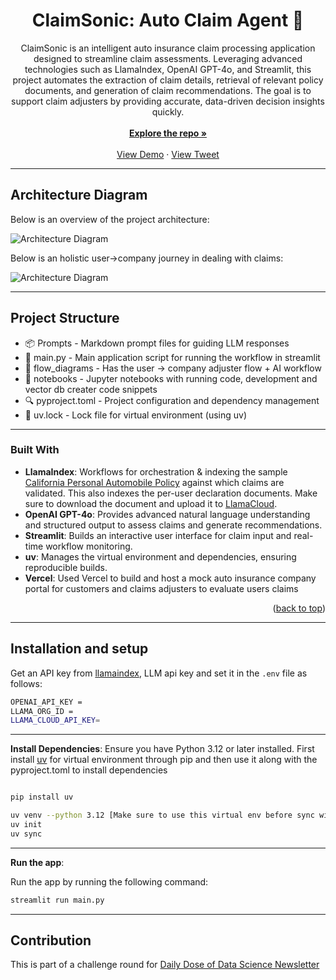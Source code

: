 <h1 align="center">ClaimSonic: Auto Claim Agent 🚗</h1>
  <p align="center">
    ClaimSonic is an intelligent auto insurance claim processing application designed to streamline claim assessments. Leveraging advanced technologies such as LlamaIndex, OpenAI GPT-4o, and Streamlit, this project automates the extraction of claim details, retrieval of relevant policy documents, and generation of claim recommendations. The goal is to support claim adjusters by providing accurate, data-driven decision insights quickly. 
 <br>
     <br />
    <a href="https://github.com/vamshi694/"><strong>Explore the repo »</strong></a>
    <br />
    <br />
    <a href="https://www.youtube.com/watch?v=oKSzV4b5e1g">View Demo</a> 
    ·
    <a href="https://typefully.com/t/sjcCzxz">View Tweet</a>
  </p>
</div>

--- 

## Architecture Diagram

Below is an overview of the project architecture:

![Architecture Diagram](https://raw.githubusercontent.com/vamshi694/ai-engineering-hub/main/Vamshi_ClaimSonic_Auto_Insurance_Claims_Agent/flow_diagrams/ClaimSonic_whole_arch.png "Project Architecture")

Below is an holistic user->company journey in dealing with claims:

![Architecture Diagram](https://raw.githubusercontent.com/vamshi694/ai-engineering-hub/main/Vamshi_ClaimSonic_Auto_Insurance_Claims_Agent/flow_diagrams/claims_whole_flow.png "Project Architecture")


---

## Project Structure

- 📦 Prompts - Markdown prompt files for guiding LLM responses
- 🚀 main.py - Main application script for running the workflow in streamlit
- 🧾 flow_diagrams - Has the user -> company adjuster flow + AI workflow
- 🧪 notebooks - Jupyter notebooks with running code, development and vector db creater code snippets
- 🔍 pyproject.toml - Project configuration and dependency management
- 🧾 uv.lock - Lock file for virtual environment (using uv)

---

### Built With

* **LlamaIndex**: Workflows for orchestration & indexing the sample [California Personal Automobile Policy](https://nationalgeneral.com/forms_catalog/CAIP400_03012006_CA.pdf) against which claims are validated. This also indexes the per-user declaration documents. Make sure to download the document and upload it to [LlamaCloud](https://cloud.llamaindex.ai/).
* **OpenAI GPT-4o**: Provides advanced natural language understanding and structured output to assess claims and generate recommendations.
* **Streamlit**: Builds an interactive user interface for claim input and real-time workflow monitoring.
* **uv**: Manages the virtual environment and dependencies, ensuring reproducible builds.
* **Vercel**: Used Vercel to build and host a mock auto insurance company portal for customers and claims adjusters to evaluate users claims

<p align="right">(<a href="#readme-top">back to top</a>)</p>

---

## Installation and setup

Get an API key from [llamaindex](https://cloud.llamaindex.ai/), LLM api key and set it in the `.env` file as follows:
 
```bash
OPENAI_API_KEY = 
LLAMA_ORG_ID = 
LLAMA_CLOUD_API_KEY= 
```
---

**Install Dependencies**:
   Ensure you have Python 3.12 or later installed. First install [uv](https://github.com/your-repo/uv) for virtual environment through pip and then use it along with the pyproject.toml to install dependencies
   
   ```python

   pip install uv

   ```
   
   ```bash
   uv venv --python 3.12 [Make sure to use this virtual env before sync with the uv.lock file]
   uv init
   uv sync
   ```
---
**Run the app**:

   Run the app by running the following command:

   ```bash
   streamlit run main.py
   ```
---


## Contribution

This is part of a challenge round for [Daily Dose of Data Science Newsletter](https://join.dailydoseofds.com)
